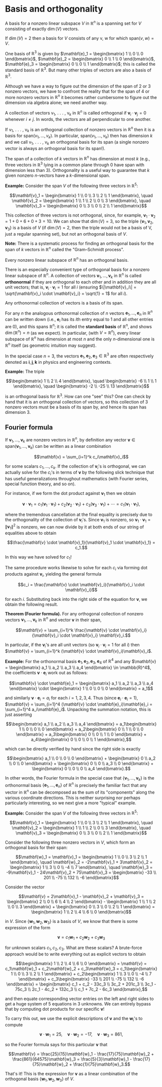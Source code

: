 # Basis and orthogonality

A basis for a nonzero linear subspace $V$ in $\mathbb{R}^n$ is a spanning set for $V$ consisting of exactly $\dim(V)$ vectors.

If $\dim(V) = 2$ then a basis for $V$ consists of any v, w for which $\text{span}(v,w) = V$.

One basis of $\mathbb{R}^3$ is given by $\mathbf{e}_1 = \begin{bmatrix} 1 \\ 0 \\ 0 \end{bmatrix}$, $\mathbf{e}_2 = \begin{bmatrix} 0 \\ 1 \\ 0 \end{bmatrix}$, $\mathbf{e}_3 = \begin{bmatrix} 0 \\ 0 \\ 1 \end{bmatrix}$; this is called the standard basis of $\mathbb{R}^3$. But many other triples of vectors are also a basis of $\mathbb{R}^3$.

Although we have a way to figure out the dimension of the span of 2 or 3 nonzero vectors, we have to confront the reality that for the span of 4 or more nonzero vectors in $\mathbb{R}^n$ it becomes rather cumbersome to figure out the dimension via algebra alone; we need another way.

A collection of vectors v$_1$, . . . , v$_k$ in $\mathbb{R}^n$ is called orthogonal if $\mathbf{v}_i \cdot \mathbf{v}_j = 0$ whenever $i \neq j$. In words, the vectors are all perpendicular to one another.

If v$_1$, . . . , v$_k$ is an orthogonal collection of nonzero vectors in $\mathbb{R}^n$ then it is a basis for $\text{span}(v_1, \ldots, v_k)$. In particular, $\text{span}(v_1, \ldots, v_k)$ then has dimension $k$ and we call v$_1$, . . . , v$_k$ an orthogonal basis for its span (a single nonzero vector is always an orthogonal basis for its span!).

The span of a collection of $k$ vectors in $\mathbb{R}^n$ has dimension at most $k$ (e.g., three vectors in $\mathbb{R}^3$ lying in a common plane through 0 have span with dimension less than 3). Orthogonality is a useful way to guarantee that $k$ given nonzero $n$-vectors have a $k$-dimensional span.

**Example:** Consider the span $V$ of the following three vectors in $\mathbb{R}^5$:

$$\mathbf{v}_1 = \begin{bmatrix} 1 \\ 0 \\ 3 \\ 2 \\ 1 \end{bmatrix}, \quad \mathbf{v}_2 = \begin{bmatrix} 1 \\ 1 \\ 2 \\ 0 \\ 3 \end{bmatrix}, \quad \mathbf{v}_3 = \begin{bmatrix} 0 \\ 3 \\ 0 \\ 2 \\ 1 \end{bmatrix}$$

This collection of three vectors is not orthogonal, since, for example, $\mathbf{v}_1 \cdot \mathbf{v}_2 = 1 + 0 + 6 + 0 + 3 = 10$. We can show that $\dim(V) = 3$, so the triple $\{\mathbf{v}_1, \mathbf{v}_2, \mathbf{v}_3\}$ is a basis of $V$ (if $\dim(V) = 2$, then the triple would not be a basis of V, just a regular spanning set), but not an orthogonal basis of $V$.

**Note:** There is a systematic process for finding an orthogonal basis for the span of $k$ vectors in $\mathbb{R}^n$ called the "Gram–Schmidt process".

Every nonzero linear subspace of $\mathbb{R}^n$ has an orthogonal basis.

There is an especially convenient type of orthogonal basis for a nonzero linear subspace of $\mathbb{R}^n$. A collection of vectors $\mathbf{v}_1, \ldots, \mathbf{v}_k$ in $\mathbb{R}^n$ is called **orthonormal** if they are orthogonal to each other and in addition they are all unit vectors; that is, $\mathbf{v}_i \cdot \mathbf{v}_i = 1$ for all $i$ (ensuring $\|\mathbf{v}_i\| = \sqrt{\mathbf{v}_i \cdot \mathbf{v}_i} = \sqrt{1} = 1$ for all $i$).

Any orthonormal collection of vectors is a basis of its span.

For any $n$ the analogous orthonormal collection of $n$ vectors $\mathbf{e}_1, \ldots, \mathbf{e}_n$ in $\mathbb{R}^n$ can be written down (i.e., $\mathbf{e}_i$ has its $i$th entry equal to $1$ and all other entries are $0$), and this spans $\mathbb{R}^n$; it is called the **standard basis** of $\mathbb{R}^n$, and shows $\dim(\mathbb{R}^n) = n$ (as we expect). In particular, (with $V = \mathbb{R}^n$), every linear subspace of $\mathbb{R}^n$ has dimension at most $n$ and the only $n$-dimensional one is $\mathbb{R}^n$ itself (as geometric intuition may suggest).

In the special case $n = 3$, the vectors $\mathbf{e}_1, \mathbf{e}_2, \mathbf{e}_3 \in \mathbb{R}^3$ are often respectively denoted as $\mathbf{i}, \mathbf{j}, \mathbf{k}$ in physics and engineering contexts.

**Example:** The triple

$$\begin{bmatrix} 1 \\ 2 \\ 4 \end{bmatrix}, \quad \begin{bmatrix} -6 \\ 1 \\ 1 \end{bmatrix}, \quad \begin{bmatrix} -2 \\ -25 \\ 13 \end{bmatrix}$$

is an orthogonal basis for $\mathbb{R}^3$. How can one "see" this? One can check by hand that it is an orthogonal collection of vectors, so this collection of $3$ nonzero vectors must be a basis of its span by, and hence its span has dimension $3$.

## Fourier formula

If $\mathbf{v}_1, \ldots, \mathbf{v}_k$ are nonzero vectors in $\mathbb{R}^n$, by definition any vector $\mathbf{v} \in \text{span}(\mathbf{v}_1, \ldots, \mathbf{v}_k)$ can be written as a linear combination

$$\mathbf{v} = \sum_{i=1}^k c_i\mathbf{v}_i$$

for some scalars $c_1, \ldots, c_k$. If the collection of $\mathbf{v}_i$'s is orthogonal, we can actually solve for the $c_i$'s in terms of $\mathbf{v}$ by the following slick technique that has useful generalizations throughout mathematics (with Fourier series, special function theory, and so on).

For instance, if we form the dot product against $\mathbf{v}_1$ then we obtain

$$\mathbf{v} \cdot \mathbf{v}_1 = c_1(\mathbf{v}_1 \cdot \mathbf{v}_1) + c_2(\mathbf{v}_2 \cdot \mathbf{v}_1) + c_3(\mathbf{v}_3 \cdot \mathbf{v}_1) + \cdots = c_1(\mathbf{v}_1 \cdot \mathbf{v}_1),$$

where the tremendous cancellation at the final equality is precisely due to the orthogonality of the collection of $\mathbf{v}_i$'s. Since $\mathbf{v}_1$ is nonzero, so $\mathbf{v}_1 \cdot \mathbf{v}_1 = \|\mathbf{v}_1\|^2$ is nonzero, we can now divide by it at both ends of our string of equalities above to obtain

$$\frac{\mathbf{v} \cdot \mathbf{v}_1}{\mathbf{v}_1 \cdot \mathbf{v}_1} = c_1.$$

In this way we have solved for $c_1$!

The same procedure works likewise to solve for each $c_i$ via forming dot products against $\mathbf{v}_i$, yielding the general formula

$$c_i = \frac{\mathbf{v} \cdot \mathbf{v}_i}{\mathbf{v}_i \cdot \mathbf{v}_i}$$

for each $i$. Substituting back into the right side of the equation for $\mathbf{v}$, we obtain the following result.

**Theorem (Fourier formula).** For any orthogonal collection of nonzero vectors $\mathbf{v}_1, \ldots, \mathbf{v}_k$ in $\mathbb{R}^n$ and vector $\mathbf{v}$ in their span,

$$\mathbf{v} = \sum_{i=1}^k \frac{\mathbf{v} \cdot \mathbf{v}_i}{\mathbf{v}_i \cdot \mathbf{v}_i} \mathbf{v}_i.$$

In particular, if the $\mathbf{v}_i$'s are all unit vectors (so $\mathbf{v}_i \cdot \mathbf{v}_i = 1$ for all $i$) then $\mathbf{v} = \sum_{i=1}^k (\mathbf{v} \cdot \mathbf{v}_i)\mathbf{v}_i$.

**Example:** For the orthonormal basis $\mathbf{e}_1, \mathbf{e}_2, \mathbf{e}_3, \mathbf{e}_4$ of $\mathbb{R}^4$ and any $\mathbf{v} = \begin{bmatrix} a_1 \\ a_2 \\ a_3 \\ a_4 \end{bmatrix} \in \mathbb{R}^4$, the coefficients $\mathbf{v} \cdot \mathbf{e}_i$ work out as follows:

$$\mathbf{v} \cdot \mathbf{e}_1 = \begin{bmatrix} a_1 \\ a_2 \\ a_3 \\ a_4 \end{bmatrix} \cdot \begin{bmatrix} 1 \\ 0 \\ 0 \\ 0 \end{bmatrix} = a_1$$

and similarly $\mathbf{v} \cdot \mathbf{e}_i = a_i$ for each $i = 1, 2, 3, 4$. Thus (since $\mathbf{e}_i \cdot \mathbf{e}_i = 1$), $\mathbf{v} = \sum_{i=1}^4 (\mathbf{v} \cdot \mathbf{e}_i)\mathbf{e}_i = \sum_{i=1}^4 a_i\mathbf{e}_i$. Unpacking the summation notation, this is just asserting

$$\begin{bmatrix} a_1 \\ a_2 \\ a_3 \\ a_4 \end{bmatrix} = a_1\begin{bmatrix} 1 \\ 0 \\ 0 \\ 0 \end{bmatrix} + a_2\begin{bmatrix} 0 \\ 1 \\ 0 \\ 0 \end{bmatrix} + a_3\begin{bmatrix} 0 \\ 0 \\ 1 \\ 0 \end{bmatrix} + a_4\begin{bmatrix} 0 \\ 0 \\ 0 \\ 1 \end{bmatrix},$$

which can be directly verified by hand since the right side is exactly

$$\begin{bmatrix} a_1 \\ 0 \\ 0 \\ 0 \end{bmatrix} + \begin{bmatrix} 0 \\ a_2 \\ 0 \\ 0 \end{bmatrix} + \begin{bmatrix} 0 \\ 0 \\ a_3 \\ 0 \end{bmatrix} + \begin{bmatrix} 0 \\ 0 \\ 0 \\ a_4 \end{bmatrix}.$$

In other words, the Fourier formula in the special case that $\{\mathbf{v}_1, \ldots, \mathbf{v}_k\}$ is the orthonormal basis $\{\mathbf{e}_1, \ldots, \mathbf{e}_n\}$ of $\mathbb{R}^n$ is precisely the familiar fact that any vector in $\mathbb{R}^n$ can be decomposed as the sum of its "components" along the various coordinate directions. This is neither surprising nor perhaps particularly interesting, so we next give a more "typical" example.

**Example:** Consider the span $V$ of the following three vectors in $\mathbb{R}^5$:

$$\mathbf{v}_1 = \begin{bmatrix} 1 \\ 0 \\ 3 \\ 2 \\ 1 \end{bmatrix}, \quad \mathbf{v}_2 = \begin{bmatrix} 1 \\ 1 \\ 2 \\ 0 \\ 3 \end{bmatrix}, \quad \mathbf{v}_3 = \begin{bmatrix} 0 \\ 3 \\ 0 \\ 2 \\ 1 \end{bmatrix}$$

Consider the following three nonzero vectors in $V$, which form an orthogonal basis for their span:

$$\mathbf{w}_1 = \mathbf{v}_1 = \begin{bmatrix} 1 \\ 0 \\ 3 \\ 2 \\ 1 \end{bmatrix}, \quad \mathbf{w}_2 = -2\mathbf{v}_1 + 3\mathbf{v}_2 = \begin{bmatrix} 1 \\ 3 \\ 0 \\ -4 \\ 7 \end{bmatrix}, \quad \mathbf{w}_3 = -9\mathbf{v}_1 - 24\mathbf{v}_2 + 75\mathbf{v}_3 = \begin{bmatrix} -33 \\ 201 \\ -75 \\ 132 \\ -6 \end{bmatrix}$$

Consider the vector

$$\mathbf{v} = 2\mathbf{v}_1 - \mathbf{v}_2 + \mathbf{v}_3 = \begin{bmatrix} 2 \\ 0 \\ 6 \\ 4 \\ 2 \end{bmatrix} - \begin{bmatrix} 1 \\ 1 \\ 2 \\ 0 \\ 3 \end{bmatrix} + \begin{bmatrix} 0 \\ 3 \\ 0 \\ 2 \\ 1 \end{bmatrix} = \begin{bmatrix} 1 \\ 2 \\ 4 \\ 6 \\ 0 \end{bmatrix}$$

in $V$. Since $\{\mathbf{w}_1, \mathbf{w}_2, \mathbf{w}_3\}$ is a basis of $V$, we know that there is some expression of the form

$$\mathbf{v} = c_1\mathbf{w}_1 + c_2\mathbf{w}_2 + c_3\mathbf{w}_3$$

for unknown scalars $c_1, c_2, c_3$. What are these scalars? A brute-force approach would be to write everything out as explicit vectors to obtain

$$\begin{bmatrix} 1 \\ 2 \\ 4 \\ 6 \\ 0 \end{bmatrix} = \mathbf{v} = c_1\mathbf{w}_1 + c_2\mathbf{w}_2 + c_3\mathbf{w}_3 = c_1\begin{bmatrix} 1 \\ 0 \\ 3 \\ 2 \\ 1 \end{bmatrix} + c_2\begin{bmatrix} 1 \\ 3 \\ 0 \\ -4 \\ 7 \end{bmatrix} + c_3\begin{bmatrix} -33 \\ 201 \\ -75 \\ 132 \\ -6 \end{bmatrix} = \begin{bmatrix} c_1 + c_2 - 33c_3 \\ 3c_2 + 201c_3 \\ 3c_1 - 75c_3 \\ 2c_1 - 4c_2 + 132c_3 \\ c_1 + 7c_2 - 6c_3 \end{bmatrix},$$

and then equate corresponding vector entries on the left and right sides to get a huge system of $5$ equations in $3$ unknowns. We can entirely bypass that by computing dot products for our specific $\mathbf{v}$!

To carry this out, we use the explicit descriptions of $\mathbf{v}$ and the $\mathbf{w}_i$'s to compute

$$\mathbf{v} \cdot \mathbf{w}_1 = 25, \quad \mathbf{v} \cdot \mathbf{w}_2 = -17, \quad \mathbf{v} \cdot \mathbf{w}_3 = 861,$$

so the Fourier formula says for this particular $\mathbf{v}$ that

$$\mathbf{v} = \frac{25}{15}\mathbf{w}_1 - \frac{17}{75}\mathbf{w}_2 + \frac{861}{64575}\mathbf{w}_3 = \frac{5}{3}\mathbf{w}_1 - \frac{17}{75}\mathbf{w}_2 + \frac{1}{75}\mathbf{w}_3.$$

That's it! This is the expression for $\mathbf{v}$ as a linear combination of the orthogonal basis $\{\mathbf{w}_1, \mathbf{w}_2, \mathbf{w}_3\}$ of $V$.